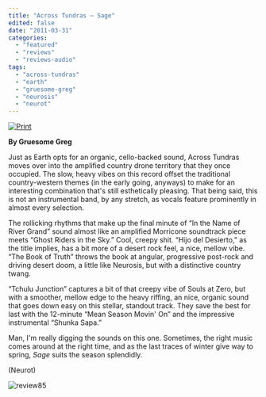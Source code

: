 ```yaml
---
title: "Across Tundras – Sage"
edited: false
date: "2011-03-31"
categories:
  - "featured"
  - "reviews"
  - "reviews-audio"
tags:
  - "across-tundras"
  - "earth"
  - "gruesome-greg"
  - "neurosis"
  - "neurot"
---
```


[![](http://www.hellbound.ca/wp-content/uploads/2011/03/Across_Tundra_NR075Sage_Cover_web.jpg "Print")](http://www.hellbound.ca/wp-content/uploads/2011/03/Across_Tundra_NR075Sage_Cover_web.jpg)

**By Gruesome Greg**

Just as Earth opts for an organic, cello-backed sound, Across Tundras moves over into the amplified country drone territory that they once occupied. The slow, heavy vibes on this record offset the traditional country-western themes (in the early going, anyways) to make for an interesting combination that's still esthetically pleasing. That being said, this is not an instrumental band, by any stretch, as vocals feature prominently in almost every selection.

The rollicking rhythms that make up the final minute of “In the Name of River Grand” sound almost like an amplified Morricone soundtrack piece meets “Ghost Riders in the Sky.” Cool, creepy shit. “Hijo del Desierto,” as the title implies, has a bit more of a desert rock feel, a nice, mellow vibe. “The Book of Truth” throws the book at angular, progressive post-rock and driving desert doom, a little like Neurosis, but with a distinctive country twang.

“Tchulu Junction” captures a bit of that creepy vibe of Souls at Zero, but with a smoother, mellow edge to the heavy riffing, an nice, organic sound that goes down easy on this stellar, standout track. They save the best for last with the 12-minute “Mean Season Movin' On” and the impressive instrumental “Shunka Sapa.”

Man, I'm really digging the sounds on this one. Sometimes, the right music comes around at the right time, and as the last traces of winter give way to spring, _Sage_ suits the season splendidly.

(Neurot)

![](http://www.hellbound.ca/wp-content/uploads/2009/08/review85.png "review85")
